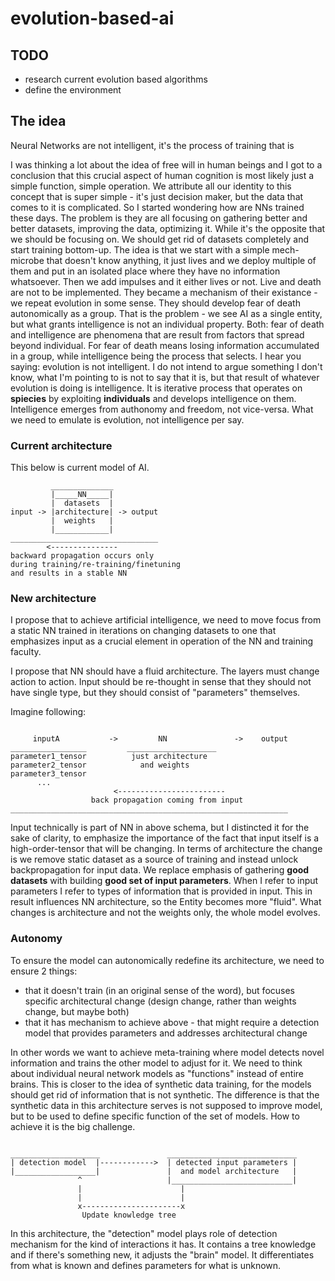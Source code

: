 # evolution-based-ai

## TODO

- research current evolution based algorithms
- define the environment

## The idea

Neural Networks are not intelligent, it's the process of training that is

I was thinking a lot about the idea of free will in human beings and I got to a conclusion that this crucial aspect of human cognition is most likely just a simple function, simple operation.
We attribute all our identity to this concept that is super simple - it's just decision maker, but the data that comes to it is complicated.
So I started wondering how are NNs trained these days. The problem is they are all focusing on gathering better and better datasets, improving the data, optimizing it. While it's the opposite that we should be focusing on. We should get rid of datasets completely and start training bottom-up.
The idea is that we start with a simple mech-microbe that doesn't know anything, it just lives and we deploy multiple of them and put in an isolated place where they have no information whatsoever. Then we add impulses and it either lives or not. Live and death are not to be implemented. They became a mechanism of their existance - we repeat evolution in some sense. They should develop fear of death autonomically as a group.
That is the problem - we see AI as a single entity, but what grants intelligence is not an individual property. Both: fear of death and intelligence are phenomena that are result from factors that spread beyond individual. For fear of death means losing information accumulated in a group, while intelligence being the process that selects. I hear you saying: evolution is not intelligent. I do not intend to argue something I don't know, what I'm pointing to is not to say that it is, but that result of whatever evolution is doing is intelligence. It is iterative process that operates on **spiecies** by exploiting **individuals** and develops intelligence on them. Intelligence emerges from authonomy and freedom, not vice-versa. What we need to emulate is evolution, not intelligence per say.

### Current architecture

This below is current model of AI.
```
         ______________
         |_____NN_____|
         |  datasets  |
input -> |architecture| -> output
         |  weights   |
         |____________|
_________________________________
        <---------------
backward propagation occurs only
during training/re-training/finetuning
and results in a stable NN
```

### New architecture

I propose that to achieve artificial intelligence, we need to move focus from a static NN trained in iterations on changing datasets to one that emphasizes input as a crucial element in operation of the NN and training faculty.

I propose that NN should have a fluid architecture. The layers must change action to action.
Input should be re-thought in sense that they should not have single type, but they should consist of "parameters" themselves.

Imagine following:

```

     inputA           ->         NN               ->    output
_________________         ____________________
parameter1_tensor          just architecture
parameter2_tensor            and weights
parameter3_tensor
      ...
                       <------------------------
                  back propagation coming from input
______________________________________________________________

```

Input technically is part of NN in above schema, but I distincted it for the sake of clarity, to emphasize the importance of the fact that input itself is a high-order-tensor that will be changing.
In terms of architecture the change is we remove static dataset as a source of training and instead unlock backpropagation for input data.
We replace emphasis of gathering **good datasets** with building **good set of input parameters**.
When I refer to input parameters I refer to types of information that is provided in input.
This in result influences NN architecture, so the Entity becomes more "fluid".
What changes is architecture and not the weights only, the whole model evolves.


### Autonomy

To ensure the model can autonomically redefine its architecture, we need to ensure 2 things:
- that it doesn't train (in an original sense of the word), but focuses specific architectural change (design change, rather than weights change, but maybe both)
- that it has mechanism to achieve above - that might require a detection model that provides parameters and addresses architectural change

In other words we want to achieve meta-training where model detects novel information and trains the other model to adjust for it.
We need to think about individual neural network models as "functions" instead of entire brains.
This is closer to the idea of synthetic data training, for the models should get rid of information that is not synthetic. The difference is that the synthetic data in this architecture serves is not supposed to improve model, but to be used to define specific function of the set of models.
How to achieve it is the big challenge.

```

____________________               _____________________________
| detection model  |------------>  | detected input parameters |
|__________________|               |  and model architecture   |
               ^                   |___________________________|
               |                      |
               |                      |
               x----------------------x
                Update knowledge tree
```


In this architecture, the "detection" model plays role of detection mechanism for the kind of interactions it has.
It contains a tree knowledge and if there's something new, it adjusts the "brain" model.
It differentiates from what is known and defines parameters for what is unknown.



